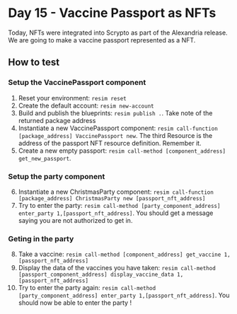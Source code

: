 # Day 15 - Vaccine Passport as NFTs
Today, NFTs were integrated into Scrypto as part of the Alexandria release. We are going to make a vaccine passport represented as a NFT.

## How to test

### Setup the VaccinePassport component
1. Reset your environment: `resim reset`
2. Create the default account: `resim new-account`
3. Build and publish the blueprints: `resim publish .`. Take note of the returned package address
4. Instantiate a new VaccinePassport component: `resim call-function [package_address] VaccinePassport new`. The third Resource is the address of the passport NFT resource definition. Remember it.
5. Create a new empty passport: `resim call-method [component_address] get_new_passport`.

### Setup the party component
6. Instantiate a new ChristmasParty component: `resim call-function [package_address] ChristmasParty new [passport_nft_address]`
7. Try to enter the party: `resim call-method [party_component_address] enter_party 1,[passport_nft_address]`. You should get a message saying you are not authorized to get in.

### Geting in the party
8. Take a vaccine: `resim call-method [component_address] get_vaccine 1,[passport_nft_address]`
9. Display the data of the vaccines you have taken: `resim call-method [passport_component_address] display_vaccine_data 1,[passport_nft_address]`
10. Try to enter the party again: `resim call-method [party_component_address] enter_party 1,[passport_nft_address]`. You should now be able to enter the party !